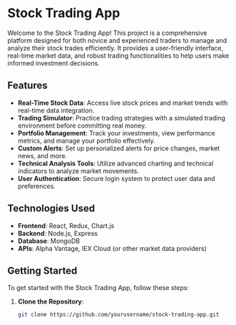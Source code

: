 #  Stock Trading App

Welcome to the Stock Trading App! This project is a comprehensive platform designed for both novice and experienced traders to manage and analyze their stock trades efficiently. It provides a user-friendly interface, real-time market data, and robust trading functionalities to help users make informed investment decisions.

## Features

- **Real-Time Stock Data**: Access live stock prices and market trends with real-time data integration.
- **Trading Simulator**: Practice trading strategies with a simulated trading environment before committing real money.
- **Portfolio Management**: Track your investments, view performance metrics, and manage your portfolio effectively.
- **Custom Alerts**: Set up personalized alerts for price changes, market news, and more.
- **Technical Analysis Tools**: Utilize advanced charting and technical indicators to analyze market movements.
- **User Authentication**: Secure login system to protect user data and preferences.

## Technologies Used

- **Frontend**: React, Redux, Chart.js
- **Backend**: Node.js, Express
- **Database**: MongoDB
- **APIs**: Alpha Vantage, IEX Cloud (or other market data providers)

## Getting Started

To get started with the Stock Trading App, follow these steps:

1. **Clone the Repository**:
   ```bash
   git clone https://github.com/yourusername/stock-trading-app.git
